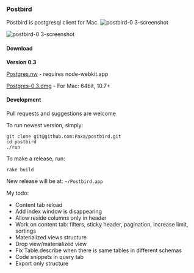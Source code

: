 ### Postbird

Postbird is postgresql client for Mac.
![postbird-0 3-screenshot](https://cloud.githubusercontent.com/assets/26019/5886586/9fef006c-a3d9-11e4-8330-1651f5243536.png)

![postbird-0 3-screenshot](https://cloud.githubusercontent.com/assets/26019/6429388/19308eb8-c000-11e4-9848-6d2954f1d65e.png)


#### Download

**Version 0.3**

[Postgres.nw](https://github.com/Paxa/postbird/releases/download/0.3/Postbird.nw) - requires node-webkit.app

[Postgres-0.3.dmg](https://github.com/Paxa/postbird/releases/download/0.3/Postbird-0.3.dmg) - For Mac: 64bit, 10.7+


#### Development

Pull requests and suggestions are welcome

To run newest version, simply:

    git clone git@github.com:Paxa/postbird.git
    cd postbird
    ./run

To make a release, run:

    rake build

New release will be at: `~/Postbird.app`

My todo:

* Content tab reload
* Add index window is disappearing
* Allow reside columns only in header
* Work on content tab: filters, sticky header, pagination, increase limit, sortings
* Materialized views structure
* Drop view/materialized view
* Fix Table.describe when there is same tables in different schemas
* Code snippets in query tab
* Export only structure
